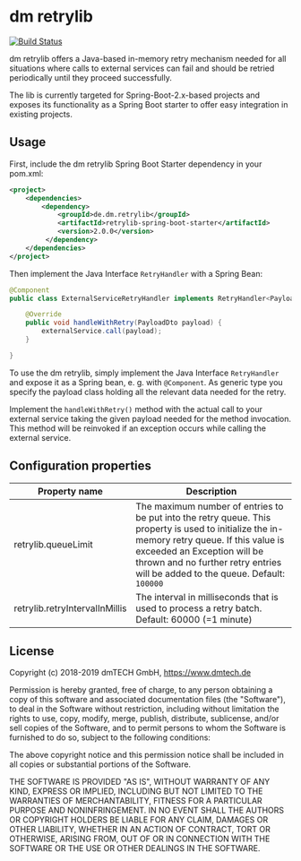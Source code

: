 # dm retrylib

[![Build Status](https://travis-ci.org/dm-drogeriemarkt/retrylib-spring-boot-starter.svg?branch=master)](https://travis-ci.org/dm-drogeriemarkt/retrylib-spring-boot-starter)

dm retrylib offers a Java-based in-memory retry mechanism needed for all situations where calls to external services can fail and should be retried periodically until they proceed successfully. 

The lib is currently targeted for Spring-Boot-2.x-based projects and exposes its functionality as a Spring Boot starter to offer easy integration in existing projects. 

## Usage 

First, include the dm retrylib Spring Boot Starter dependency in your pom.xml:

```xml
<project>
    <dependencies>
        <dependency>
            <groupId>de.dm.retrylib</groupId>
            <artifactId>retrylib-spring-boot-starter</artifactId>
            <version>2.0.0</version>
         </dependency>
    </dependencies>
</project>
```

Then implement the Java Interface `RetryHandler` with a Spring Bean:

```java
@Component
public class ExternalServiceRetryHandler implements RetryHandler<PayloadDto> {

    @Override
    public void handleWithRetry(PayloadDto payload) {
        externalService.call(payload);
    }

}
```

To use the dm retrylib, simply implement the Java Interface `RetryHandler` and expose it as a Spring bean, e. g. with `@Component`. As generic type you specify the payload class holding all the relevant data needed for the retry. 

Implement the `handleWithRetry()` method with the actual call to your external service taking the given payload needed for the method invocation. This method will be reinvoked if an exception occurs while calling the external service.
  

## Configuration properties

| Property name  | Description |
| ----------- | ----------- |
| retrylib.queueLimit | The maximum number of entries to be put into the retry queue. This property is used to initialize the in-memory retry queue. If this value is exceeded an Exception will be thrown and no further retry entries will be added to the queue. Default: `100000` |
| retrylib.retryIntervalInMillis | The interval in milliseconds that is used to process a retry batch. Default: 60000 (=1 minute) |


## License

Copyright (c) 2018-2019 dmTECH GmbH, https://www.dmtech.de

Permission is hereby granted, free of charge, to any person obtaining a copy
of this software and associated documentation files (the "Software"), to deal
in the Software without restriction, including without limitation the rights
to use, copy, modify, merge, publish, distribute, sublicense, and/or sell
copies of the Software, and to permit persons to whom the Software is
furnished to do so, subject to the following conditions:

The above copyright notice and this permission notice shall be included in all
copies or substantial portions of the Software.

THE SOFTWARE IS PROVIDED "AS IS", WITHOUT WARRANTY OF ANY KIND, EXPRESS OR
IMPLIED, INCLUDING BUT NOT LIMITED TO THE WARRANTIES OF MERCHANTABILITY,
FITNESS FOR A PARTICULAR PURPOSE AND NONINFRINGEMENT. IN NO EVENT SHALL THE
AUTHORS OR COPYRIGHT HOLDERS BE LIABLE FOR ANY CLAIM, DAMAGES OR OTHER
LIABILITY, WHETHER IN AN ACTION OF CONTRACT, TORT OR OTHERWISE, ARISING FROM,
OUT OF OR IN CONNECTION WITH THE SOFTWARE OR THE USE OR OTHER DEALINGS IN THE
SOFTWARE.